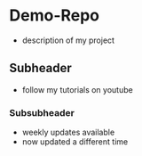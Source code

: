 # Demo-Repo

- description of my project

## Subheader

- follow my tutorials on youtube

### Subsubheader

- weekly updates available
- now updated a different time